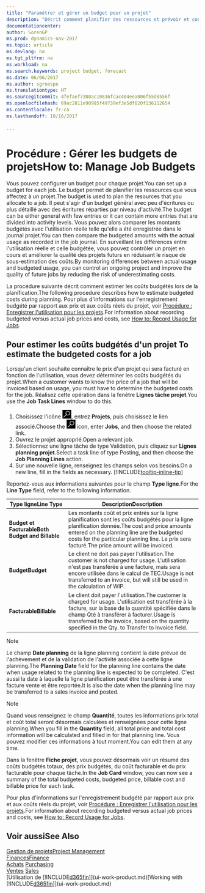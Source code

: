 ```yaml
---
title: "Paramétrer et gérer un budget pour un projet"
description: "Décrit comment planifier des ressources et prévoir et contrôler les coûts d'un projet en définissant un budget pour chaque projet."
documentationcenter: 
author: SorenGP
ms.prod: dynamics-nav-2017
ms.topic: article
ms.devlang: na
ms.tgt_pltfrm: na
ms.workload: na
ms.search.keywords: project budget, forecast
ms.date: 06/06/2017
ms.author: sgroespe
ms.translationtype: HT
ms.sourcegitcommit: 4fefaef7380ac10836fcac404eea006f55d8556f
ms.openlocfilehash: 69ac2811e90985f49739ef3e5df020f136112654
ms.contentlocale: fr-ca
ms.lasthandoff: 10/16/2017

---
```

# <a name="how-to-manage-job-budgets"></a><span data-ttu-id="c4638-103">Procédure : Gérer les budgets de projets</span><span class="sxs-lookup"><span data-stu-id="c4638-103">How to: Manage Job Budgets</span></span>
<span data-ttu-id="c4638-104">Vous pouvez configurer un budget pour chaque projet.</span><span class="sxs-lookup"><span data-stu-id="c4638-104">You can set up a budget for each job.</span></span> <span data-ttu-id="c4638-105">Le budget permet de planifier les ressources que vous affectez à un projet.</span><span class="sxs-lookup"><span data-stu-id="c4638-105">The budget is used to plan the resources that you allocate to a job.</span></span> <span data-ttu-id="c4638-106">Il peut s'agir d'un budget général avec peu d'écritures ou plus détaillé avec des écritures réparties par niveau d'activité.</span><span class="sxs-lookup"><span data-stu-id="c4638-106">The budget can be either general with few entries or it can contain more entries that are divided into activity levels.</span></span> <span data-ttu-id="c4638-107">Vous pouvez alors comparer les montants budgétés avec l'utilisation réelle telle qu'elle a été enregistrée dans le journal projet.</span><span class="sxs-lookup"><span data-stu-id="c4638-107">You can then compare the budgeted amounts with the actual usage as recorded in the job journal.</span></span> <span data-ttu-id="c4638-108">En surveillant les différences entre l'utilisation réelle et celle budgétée, vous pouvez contrôler un projet en cours et améliorer la qualité des projets futurs en réduisant le risque de sous-estimation des coûts.</span><span class="sxs-lookup"><span data-stu-id="c4638-108">By monitoring differences between actual usage and budgeted usage, you can control an ongoing project and improve the quality of future jobs by reducing the risk of underestimating costs.</span></span>

<span data-ttu-id="c4638-109">La procédure suivante décrit comment estimer les coûts budgétés lors de la planification.</span><span class="sxs-lookup"><span data-stu-id="c4638-109">The following procedure describes how to estimate budgeted costs during planning.</span></span> <span data-ttu-id="c4638-110">Pour plus d'informations sur l'enregistrement budgété par rapport aux prix et aux coûts réels du projet, voir [Procédure : Enregistrer l'utilisation pour les projets](projects-how-record-job-usage.md).</span><span class="sxs-lookup"><span data-stu-id="c4638-110">For information about recording budgeted versus actual job prices and costs, see [How to: Record Usage for Jobs](projects-how-record-job-usage.md).</span></span>  

## <span data-ttu-id="c4638-111"><a name="JobBudgetCosts"></a> Pour estimer les coûts budgétés d'un projet</span><span class="sxs-lookup"><span data-stu-id="c4638-111"><a name="JobBudgetCosts"></a> To estimate the budgeted costs for a job</span></span>
<span data-ttu-id="c4638-112">Lorsqu'un client souhaite connaître le prix d'un projet qui sera facturé en fonction de l'utilisation, vous devez déterminer les coûts budgétés du projet.</span><span class="sxs-lookup"><span data-stu-id="c4638-112">When a customer wants to know the price of a job that will be invoiced based on usage, you must have to determine the budgeted costs for the job.</span></span> <span data-ttu-id="c4638-113">Réalisez cette opération dans la fenêtre **Lignes tâche projet**.</span><span class="sxs-lookup"><span data-stu-id="c4638-113">You use the **Job Task Lines** window to do this.</span></span>

1. <span data-ttu-id="c4638-114">Choisissez l'icône ![Page ou état pour la recherche](media/ui-search/search_small.png "icône Page ou état pour la recherche"), entrez **Projets**, puis choisissez le lien associé.</span><span class="sxs-lookup"><span data-stu-id="c4638-114">Choose the ![Search for Page or Report](media/ui-search/search_small.png "Search for Page or Report icon") icon, enter **Jobs**, and then choose the related link.</span></span>  
2. <span data-ttu-id="c4638-115">Ouvrez le projet approprié.</span><span class="sxs-lookup"><span data-stu-id="c4638-115">Open a relevant job.</span></span>
3. <span data-ttu-id="c4638-116">Sélectionnez une ligne tâche de type Validation, puis cliquez sur **Lignes planning projet**.</span><span class="sxs-lookup"><span data-stu-id="c4638-116">Select a task line of type Posting, and then choose the **Job Planning Lines** action.</span></span>
4. <span data-ttu-id="c4638-117">Sur une nouvelle ligne, renseignez les champs selon vos besoins.</span><span class="sxs-lookup"><span data-stu-id="c4638-117">On a new line, fill in the fields as necessary.</span></span> [!INCLUDE[tooltip-inline-tip](includes/tooltip-inline-tip_md.md)]   

<span data-ttu-id="c4638-118">Reportez-vous aux informations suivantes pour le champ **Type ligne**.</span><span class="sxs-lookup"><span data-stu-id="c4638-118">For the **Line Type** field, refer to the following information.</span></span>  

| <span data-ttu-id="c4638-119">Type ligne</span><span class="sxs-lookup"><span data-stu-id="c4638-119">Line Type</span></span> | <span data-ttu-id="c4638-120">Description</span><span class="sxs-lookup"><span data-stu-id="c4638-120">Description</span></span> |
| --- | --- |
| <span data-ttu-id="c4638-121">**Budget et Facturable**</span><span class="sxs-lookup"><span data-stu-id="c4638-121">**Both Budget and Billable**</span></span> |<span data-ttu-id="c4638-122">Les montants coût et prix entrés sur la ligne planification sont les coûts budgétés pour la ligne planification donnée.</span><span class="sxs-lookup"><span data-stu-id="c4638-122">The cost and price amounts entered on the planning line are the budgeted costs for the particular planning line.</span></span> <span data-ttu-id="c4638-123">Le prix sera facturé.</span><span class="sxs-lookup"><span data-stu-id="c4638-123">The price amount will be invoiced.</span></span> |
| <span data-ttu-id="c4638-124">**Budget**</span><span class="sxs-lookup"><span data-stu-id="c4638-124">**Budget**</span></span> |<span data-ttu-id="c4638-125">Le client ne doit pas payer l'utilisation.</span><span class="sxs-lookup"><span data-stu-id="c4638-125">The customer is not charged for usage.</span></span> <span data-ttu-id="c4638-126">L'utilisation n'est pas transférée à une facture, mais sera encore utilisée dans le calcul de TEC.</span><span class="sxs-lookup"><span data-stu-id="c4638-126">Usage is not transferred to an invoice, but will still be used in the calculation of WIP.</span></span> |
| <span data-ttu-id="c4638-127">**Facturable**</span><span class="sxs-lookup"><span data-stu-id="c4638-127">**Billable**</span></span> |<span data-ttu-id="c4638-128">Le client doit payer l'utilisation.</span><span class="sxs-lookup"><span data-stu-id="c4638-128">The customer is charged for usage.</span></span> <span data-ttu-id="c4638-129">L'utilisation est transférée à la facture, sur la base de la quantité spécifiée dans le champ Qté à transférer à facturer.</span><span class="sxs-lookup"><span data-stu-id="c4638-129">Usage is transferred to the invoice, based on the quantity specified in the Qty. to Transfer to Invoice field.</span></span> |

> [!NOTE]  
>   <span data-ttu-id="c4638-130">Le champ **Date planning** de la ligne planning contient la date prévue de l'achèvement et de la validation de l'activité associée à cette ligne planning.</span><span class="sxs-lookup"><span data-stu-id="c4638-130">The **Planning Date** field for the planning line contains the date when usage related to the planning line is expected to be completed.</span></span> <span data-ttu-id="c4638-131">C'est aussi la date à laquelle la ligne planification peut être transférée à une facture vente et être reportée.</span><span class="sxs-lookup"><span data-stu-id="c4638-131">It is also the date when the planning line may be transferred to a sales invoice and posted.</span></span>  

> [!NOTE]  
>   <span data-ttu-id="c4638-132">Quand vous renseignez le champ **Quantité**, toutes les informations prix total et coût total seront désormais calculées et renseignées pour cette ligne planning.</span><span class="sxs-lookup"><span data-stu-id="c4638-132">When you fill in the **Quantity** field, all total price and total cost information will be calculated and filled in for that planning line.</span></span> <span data-ttu-id="c4638-133">Vous pouvez modifier ces informations à tout moment.</span><span class="sxs-lookup"><span data-stu-id="c4638-133">You can edit them at any time.</span></span>

<span data-ttu-id="c4638-134">Dans la fenêtre **Fiche projet**, vous pouvez désormais voir un résumé des coûts budgétés totaux, des prix budgétés, du coût facturable et du prix facturable pour chaque tâche.</span><span class="sxs-lookup"><span data-stu-id="c4638-134">In the **Job Card** window, you can now see a summary of the total budgeted costs, budgeted price, billable cost and billable price for each task.</span></span>

<span data-ttu-id="c4638-135">Pour plus d'informations sur l'enregistrement budgété par rapport aux prix et aux coûts réels du projet, voir [Procédure : Enregistrer l'utilisation pour les projets](projects-how-record-job-usage.md).</span><span class="sxs-lookup"><span data-stu-id="c4638-135">For information about recording budgeted versus actual job prices and costs, see [How to: Record Usage for Jobs](projects-how-record-job-usage.md).</span></span>

## <a name="see-also"></a><span data-ttu-id="c4638-136">Voir aussi</span><span class="sxs-lookup"><span data-stu-id="c4638-136">See Also</span></span>
[<span data-ttu-id="c4638-137">Gestion de projets</span><span class="sxs-lookup"><span data-stu-id="c4638-137">Project Management</span></span>](projects-manage-projects.md)  
[<span data-ttu-id="c4638-138">Finances</span><span class="sxs-lookup"><span data-stu-id="c4638-138">Finance</span></span>](finance.md)  
<span data-ttu-id="c4638-139">[Achats](purchasing-manage-purchasing.md)       </span><span class="sxs-lookup"><span data-stu-id="c4638-139">[Purchasing](purchasing-manage-purchasing.md)       </span></span>  
<span data-ttu-id="c4638-140">[Ventes](sales-manage-sales.md)    </span><span class="sxs-lookup"><span data-stu-id="c4638-140">[Sales](sales-manage-sales.md)    </span></span>  
<span data-ttu-id="c4638-141">[Utilisation de [!INCLUDE[d365fin](includes/d365fin_md.md)]](ui-work-product.md)</span><span class="sxs-lookup"><span data-stu-id="c4638-141">[Working with [!INCLUDE[d365fin](includes/d365fin_md.md)]](ui-work-product.md)</span></span>  

